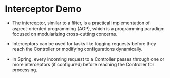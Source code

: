 # Interceptor Demo

- The interceptor, similar to a filter, is a practical implementation of aspect-oriented programming (AOP), which is a programming paradigm focused on modularizing cross-cutting concerns.

- Interceptors can be used for tasks like logging requests before they reach the Controller or modifying configurations dynamically.

- In Spring, every incoming request to a Controller passes through one or more interceptors (if configured) before reaching the Controller for processing.
